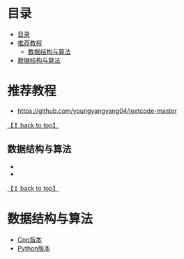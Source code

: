 # 目录

<!--ts-->
* [目录](#目录)
* [推荐教程](#推荐教程)
   * [数据结构与算法](#数据结构与算法)
* [数据结构与算法](#数据结构与算法-1)

<!-- Added by: zwl, at: 2021年 9月24日 星期五 15时44分50秒 CST -->

<!--te-->


# 推荐教程

- https://github.com/youngyangyang04/leetcode-master


[【↥ back to top】](#目录)
## 数据结构与算法

- 
- 


[【↥ back to top】](#目录)
# 数据结构与算法

- [Cpp版本](./DataStructure/Cpp.md) 
- [Python版本](./DataStructure/Python.md) 
